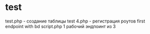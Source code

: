# test
test.php - создание таблицы
test 4.php - регистрация роутов
first endpoint with bd script.php 1 рабочий эндпоинт из 3
